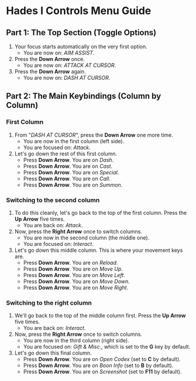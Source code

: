 # Hades I Controls Menu Guide

## Part 1: The Top Section (Toggle Options)

1.  Your focus starts automatically on the very first option.
    *   You are now on: *AIM ASSIST*.
2.  Press the **Down Arrow** once.
    *   You are now on: *ATTACK AT CURSOR*.
3.  Press the **Down Arrow** again.
    *   You are now on: *DASH AT CURSOR*.

## Part 2: The Main Keybindings (Column by Column)

### First Column

1.  From "*DASH AT CURSOR*", press the **Down Arrow** one more time.
    *   You are now in the first column (left side).
    *   You are focused on: *Attack*.
2.  Let's go down the rest of this first column.
    *   Press **Down Arrow**. You are on *Dash*.
    *   Press **Down Arrow**. You are on *Cast*.
    *   Press **Down Arrow**. You are on *Special*.
    *   Press **Down Arrow**. You are on *Call*.
    *   Press **Down Arrow**. You are on *Summon*.

### Switching to the second column

1.  To do this cleanly, let's go back to the top of the first column. Press the **Up Arrow** five times.
    *   You are back on: *Attack*.
2.  Now, press the **Right Arrow** once to switch columns.
    *   You are now in the second column (the middle one).
    *   You are focused on: *Interact*.
3.  Let's go down this middle column. This is where your movement keys are.
    *   Press **Down Arrow**. You are on *Reload*.
    *   Press **Down Arrow**. You are on *Move Up*.
    *   Press **Down Arrow**. You are on *Move Left*.
    *   Press **Down Arrow**. You are on *Move Down*.
    *   Press **Down Arrow**. You are on *Move Right*.

### Switching to the right column

1.  We'll go back to the top of the middle column first. Press the **Up Arrow** five times.
    *   You are back on: *Interact*.
2.  Now, press the **Right Arrow** once to switch columns.
    *   You are now in the third column (right side).
    *   You are focused on: *Gift & Misc.*, which is set to the **G** key by default.
3.  Let's go down this final column.
    *   Press **Down Arrow**. You are on *Open Codex* (set to **C** by default).
    *   Press **Down Arrow**. You are on *Boon Info* (set to **B** by default).
    *   Press **Down Arrow**. You are on *Screenshot* (set to **F11** by default).